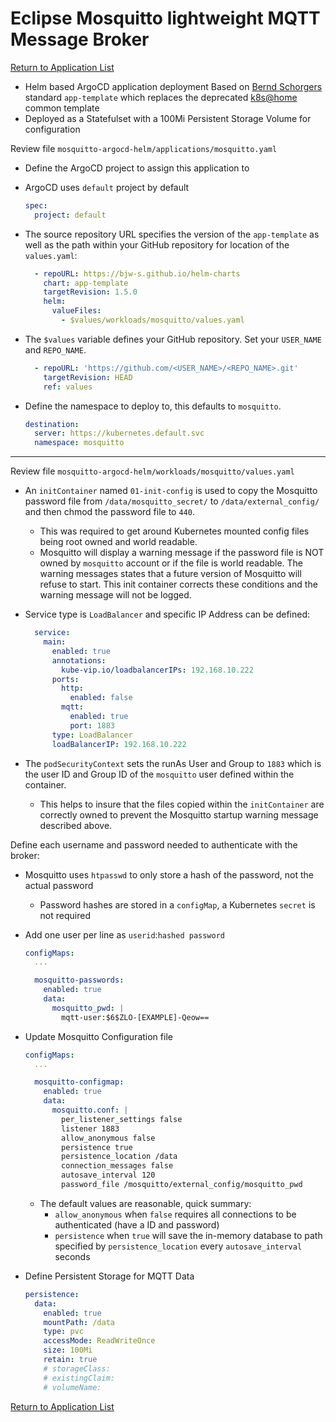 # Eclipse Mosquitto lightweight MQTT Message Broker

[Return to Application List](../../)

* Helm based ArgoCD application deployment
 Based on [Bernd Schorgers](https://bjw-s.github.io/helm-charts/docs/) standard `app-template` which replaces the deprecated [k8s@home](https://github.com/k8s-at-home/charts) common template
* Deployed as a Statefulset with a 100Mi Persistent Storage Volume for configuration

Review file `mosquitto-argocd-helm/applications/mosquitto.yaml`

* Define the ArgoCD project to assign this application to
* ArgoCD uses `default` project by default

  ```yaml
  spec:
    project: default
  ```

* The source repository URL specifies the version of the `app-template` as well as the path within your GitHub repository for location of the `values.yaml`:

  ```yaml
    - repoURL: https://bjw-s.github.io/helm-charts
      chart: app-template
      targetRevision: 1.5.0
      helm:
        valueFiles:
          - $values/workloads/mosquitto/values.yaml
  ```

* The `$values` variable defines your GitHub repository. Set your `USER_NAME` and `REPO_NAME`.

  ```yaml
    - repoURL: 'https://github.com/<USER_NAME>/<REPO_NAME>.git'
      targetRevision: HEAD
      ref: values
  ```

* Define the namespace to deploy to, this defaults to `mosquitto`.

  ```yaml
  destination:
    server: https://kubernetes.default.svc
    namespace: mosquitto
  ```

---

Review file `mosquitto-argocd-helm/workloads/mosquitto/values.yaml`

* An `initContainer` named `01-init-config` is used to copy the Mosquitto password file from `/data/mosquitto_secret/` to `/data/external_config/` and then chmod the password file to `440`.
  * This was required to get around Kubernetes mounted config files being root owned and world readable.
  * Mosquitto will display a warning message if the password file is NOT owned by `mosquitto` account or if the file is world readable. The warning messages states that a future version of Mosquitto will refuse to start.  This init container corrects these conditions and the warning message will not be logged.

* Service type is `LoadBalancer` and specific IP Address can be defined:

  ```yaml
    service:
      main:
        enabled: true
        annotations:
          kube-vip.io/loadbalancerIPs: 192.168.10.222
        ports:
          http:
            enabled: false
          mqtt:
            enabled: true
            port: 1883
        type: LoadBalancer
        loadBalancerIP: 192.168.10.222
  ```

* The `podSecurityContext` sets the runAs User and Group to `1883` which is the user ID and Group ID of the `mosquitto` user defined within the container.
  * This helps to insure that the files copied within the `initContainer` are correctly owned to prevent the Mosquitto startup warning message described above.

Define each username and password needed to authenticate with the broker:

* Mosquitto uses `htpasswd` to only store a hash of the password, not the actual password
  * Password hashes are stored in a `configMap`, a Kubernetes `secret` is not required
* Add one user per line as `userid`:`hashed password`

  ```yaml
  configMaps:
    ...

    mosquitto-passwords:
      enabled: true
      data:
        mosquitto_pwd: |
          mqtt-user:$6$ZLO-[EXAMPLE]-Qeow==
  ```

* Update Mosquitto Configuration file

  ```yaml
  configMaps:
    ...
  
    mosquitto-configmap:
      enabled: true
      data:
        mosquitto.conf: |
          per_listener_settings false
          listener 1883
          allow_anonymous false
          persistence true
          persistence_location /data
          connection_messages false
          autosave_interval 120
          password_file /mosquitto/external_config/mosquitto_pwd
  ```

  * The default values are reasonable, quick summary:
    * `allow_anonymous` when `false` requires all connections to be authenticated (have a ID and password)
    * `persistence` when `true` will save the in-memory database to path specified by `persistence_location` every `autosave_interval` seconds

* Define Persistent Storage for MQTT Data

  ```yaml
  persistence:
    data:
      enabled: true
      mountPath: /data
      type: pvc
      accessMode: ReadWriteOnce
      size: 100Mi
      retain: true
      # storageClass:
      # existingClaim:
      # volumeName:
  ```

[Return to Application List](../../)
